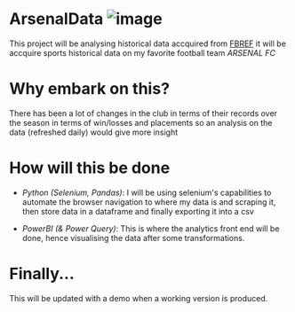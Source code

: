 # ArsenalData ![image](https://user-images.githubusercontent.com/47324566/179373333-cfc9c7ac-2ebc-4c2f-baf3-3513147ded7f.png)


This project will be analysing historical data accquired from [FBREF](https://fbref.com/en/squads/18bb7c10/history/Arsenal-Stats-and-History#all_comps_fa_club_league)
it will be accquire sports historical data on my favorite football team *ARSENAL FC*

# Why embark on this?

There has been a lot of changes in the club in terms of their records over the season in terms of win/losses and placements so an analysis on the data (refreshed daily) would give more insight

# How will this be done

- *Python (Selenium, Pandas)*:
I will be using selenium's capabilities to automate the browser navigation to where my data is and scraping it, then store data in a dataframe and finally exporting it into a csv

- *PowerBI (& Power Query)*:
This is where the analytics front end will be done, hence visualising the data after some transformations.

# Finally...

This will be updated with a demo when a working version is produced.

